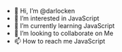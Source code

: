 - 👋 Hi, I’m @darlocken
- 👀 I’m interested in JavaScript
- 🌱 I’m currently learning JavaScript
- 💞️ I’m looking to collaborate on Me
- 📫 How to reach me JavaScript

<!---
darlocken/darlocken is a ✨ special ✨ repository because its `README.md` (this file) appears on your GitHub profile.
You can click the Preview link to take a look at your changes.
--->
